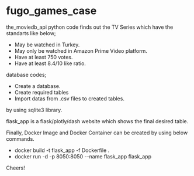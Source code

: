 # fugo_games_case



the_moviedb_api python code finds out the TV Series which have the standarts like below;

  - May be watched in Turkey.
  - May only be watched in Amazon Prime Video platform.
  - Have at least 750 votes.
  - Have at least 8.4/10 like ratio.
  
database codes;
  
  - Create a database.
  - Create required tables
  - Import datas from .csv files to created tables. 
  
by using sqlite3 library.

flask_app is a flask/plotly/dash website which shows the final desired table.

Finally, Docker Image and Docker Container can be created by using below commands.

  - docker build -t flask_app -f Dockerfile .
  - docker run -d -p 8050:8050 --name flask_app flask_app
  
Cheers!
